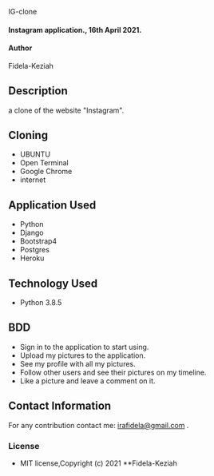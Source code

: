  IG-clone

#### Instagram application., 16th April 2021.

#### Author

Fidela-Keziah

## Description

a clone of the website "Instagram".

## Cloning

* UBUNTU
* Open Terminal
* Google Chrome
* internet


## Application Used

* Python
* Django
* Bootstrap4
* Postgres
* Heroku

## Technology Used

* Python 3.8.5

## BDD

* Sign in to the application to start using.
* Upload my pictures to the application.
* See my profile with all my pictures.
* Follow other users and see their pictures on my timeline.
* Like a picture and leave a comment on it.


## Contact Information

 For any contribution contact me: irafidela@gmail.com .

### License

* MIT license,Copyright (c) 2021 **Fidela-Keziah